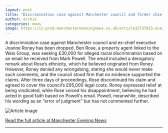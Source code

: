```yaml
---
layout: post
title: "Discrimination case against Manchester council and former chief executive dropped"
author: archie
categories: news
image: https://i2-prod.manchestereveningnews.co.uk/article32737015.ece/ALTERNATES/s1200/0_AWR_JOANNERONEY_291223.jpg
---
```

A discrimination case against Manchester council and ex-chief executive Joanne Roney has been dropped. Ben Rose, a property agent linked to the Weis Group, was seeking £30,000 for alleged racial discrimination based on an email he received from Mark Powell. The email included a derogatory remark about Rose’s ethnicity, which he believed originated from Roney. However, Roney denied any wrongdoing, stating she would never make such comments, and the council stood firm that no evidence supported the claims. After three days of proceedings, Rose discontinued his claim and agreed to cover the council’s £95,000 legal costs. Roney expressed relief at being vindicated, while Rose voiced his disappointment, believing he had acted in good faith based on Powell's email. Powell, meanwhile, described his wording as an “error of judgment” but has not commented further.

![Article Image](https://i2-prod.manchestereveningnews.co.uk/article32737015.ece/ALTERNATES/s1200/0_AWR_JOANNERONEY_291223.jpg)

[Read the full article at Manchester Evening News](https://www.manchestereveningnews.co.uk/news/greater-manchester-news/discrimination-case-against-manchester-council-32736981)

---
